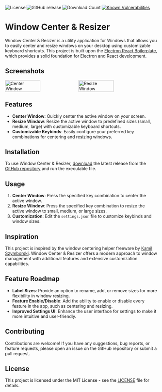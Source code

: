 ![License](https://img.shields.io/badge/license-MIT-green.svg)
![GitHub release](https://img.shields.io/github/release/Devail1/window-center-resize.svg?color=purple)
![Download Count](https://img.shields.io/badge/dynamic/json?color=blue&label=downloads&query=$.download_count&url=https://api.github.com/repos/Devail1/window-center-resize/releases/assets/174204247)
[![Known Vulnerabilities](https://snyk.io/test/github/Devail1/window-center-resize/badge.svg)](https://snyk.io/test/github/Devail1/window-center-resize)

# Window Center & Resizer
Window Center & Resizer is a utility application for Windows that allows you to easily center and resize windows on your desktop using customizable keyboard shortcuts. This project is built upon the [Electron React Boilerplate](https://github.com/electron-react-boilerplate/electron-react-boilerplate), which provides a solid foundation for Electron and React development.

## Screenshots
<div style="display: flex;">
    <img align="top" src="https://res.cloudinary.com/di41jhirl/image/upload/v1722415826/mb3jp3gaherwkgme6vi4.png" alt="Center Window" style="width: 48%;"/>
    <img src="https://res.cloudinary.com/di41jhirl/image/upload/v1722415826/fpcyvkh9llcwvrexelbz.png" alt="Resize Window" style="width: 48%;"/>
</div>

## Features

- **Center Window**: Quickly center the active window on your screen.
- **Resize Window**: Resize the active window to predefined sizes (small, medium, large) with customizable keyboard shortcuts.
- **Customizable Keybinds**: Easily configure your preferred key combinations for centering and resizing windows.

## Installation

To use Window Center & Resizer, [download](https://github.com/devail1/window-center-resize/releases/latest/download/Window-Center-Resize.exe) the latest release from the [GitHub repository](https://github.com/devail1/window-center-resize) and run the executable file.

## Usage

1. **Center Window**: Press the specified key combination to center the active window.
2. **Resize Window**: Press the specified key combination to resize the active window to small, medium, or large sizes.
3. **Customization**: Edit the `settings.json` file to customize keybinds and window sizes.

## Inspiration

This project is inspired by the window centering helper freeware by [Kamil Szymborski](https://kamilszymborski.github.io/). Window Center & Resizer offers a modern approach to window management with additional features and extensive customization capabilities.

## Feature Roadmap

- **Label Sizes**: Provide an option to rename, add, or remove sizes for more flexibility in window resizing.
- **Feature Enable/Disable**: Add the ability to enable or disable every feature in the app, such as centering and resizing.
- **Improved Settings UI**: Enhance the user interface for settings to make it more intuitive and user-friendly.

## Contributing

Contributions are welcome! If you have any suggestions, bug reports, or feature requests, please open an issue on the GitHub repository or submit a pull request.

## License

This project is licensed under the MIT License - see the [LICENSE](LICENSE.md) file for details.
